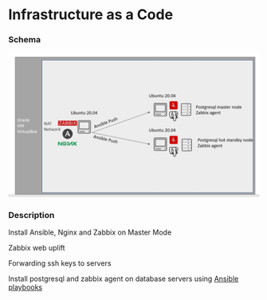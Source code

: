 # Infrastructure as a Code

### Schema

![](Images/IaC_1.jpg)

### Description
Install Ansible, Nginx and Zabbix on Master Mode

Zabbix web uplift

Forwarding ssh keys to servers

Install postgresql and zabbix agent on database servers using [Ansible playbooks](Ansible-Playbooks)


